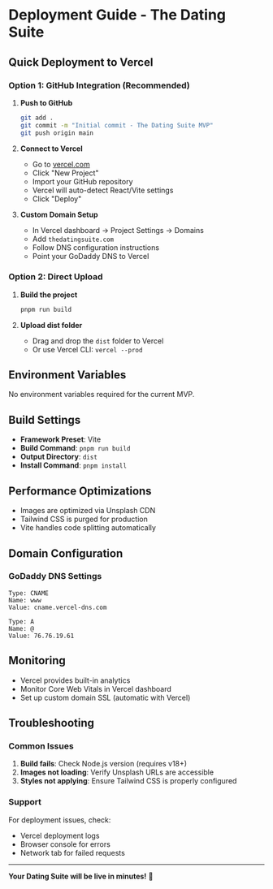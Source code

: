 # Deployment Guide - The Dating Suite

## Quick Deployment to Vercel

### Option 1: GitHub Integration (Recommended)

1. **Push to GitHub**
   ```bash
   git add .
   git commit -m "Initial commit - The Dating Suite MVP"
   git push origin main
   ```

2. **Connect to Vercel**
   - Go to [vercel.com](https://vercel.com)
   - Click "New Project"
   - Import your GitHub repository
   - Vercel will auto-detect React/Vite settings
   - Click "Deploy"

3. **Custom Domain Setup**
   - In Vercel dashboard → Project Settings → Domains
   - Add `thedatingsuite.com`
   - Follow DNS configuration instructions
   - Point your GoDaddy DNS to Vercel

### Option 2: Direct Upload

1. **Build the project**
   ```bash
   pnpm run build
   ```

2. **Upload dist folder**
   - Drag and drop the `dist` folder to Vercel
   - Or use Vercel CLI: `vercel --prod`

## Environment Variables

No environment variables required for the current MVP.

## Build Settings

- **Framework Preset**: Vite
- **Build Command**: `pnpm run build`
- **Output Directory**: `dist`
- **Install Command**: `pnpm install`

## Performance Optimizations

- Images are optimized via Unsplash CDN
- Tailwind CSS is purged for production
- Vite handles code splitting automatically

## Domain Configuration

### GoDaddy DNS Settings
```
Type: CNAME
Name: www
Value: cname.vercel-dns.com

Type: A
Name: @
Value: 76.76.19.61
```

## Monitoring

- Vercel provides built-in analytics
- Monitor Core Web Vitals in Vercel dashboard
- Set up custom domain SSL (automatic with Vercel)

## Troubleshooting

### Common Issues

1. **Build fails**: Check Node.js version (requires v18+)
2. **Images not loading**: Verify Unsplash URLs are accessible
3. **Styles not applying**: Ensure Tailwind CSS is properly configured

### Support

For deployment issues, check:
- Vercel deployment logs
- Browser console for errors
- Network tab for failed requests

---

**Your Dating Suite will be live in minutes!** 🚀

